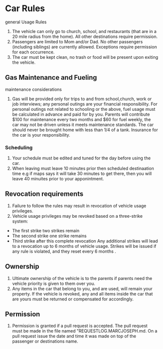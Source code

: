 # Car Rules 
general Usage Rules

1.	The vehicle can only go to church, school, and restaurants (that are in a 20 mile radius from the home). All other destinations require permission.
2. Passengers are limited to Mom and/or Dad. No other passengers (including siblings) are currently allowed. Exceptions require permission for each occurrence.
3.	The car must be kept clean, no trash or food will be present upon exiting the vehicle.


## Gas Maintenance and Fueling
maintenance considerations

1. Gas will be provided only for trips to and from school,church, work or job interviews; any personal outings are your financial responsibility. For personal outings not related to schooling or the above, fuel usage must be calculated in advance and paid for by you. Parents will contribute $100 for maintenance every two months and $60 for fuel weekly, the car may not be driven unless it meets maintenance standards. The car should never be brought home with less than 1/4 of a tank. Insurance for the car is your responsibility.
### Scheduling 	



1.	Your schedule must be edited and tuned for the day before using the car.
2.  When leaving must leave 10 minutes prior then scheduled destinaation time e.g if maps says it will take 30 minutes to get there, then you will leave 40 minuites prior to your apponintment.
## Revocation requirements 
1.	Failure to follow the rules may result in revocation of vehicle usage privileges.
2.	Vehicle usage privileges may be revoked based on a three-strike system:
  - The first strike two strikes remain 
  - The second strike one strike remains 
  - Third strike after this complete revocation 
    Any additional strikes will lead to a revocation up to 6 months of vehicle usage. Strikes will be issued if any rule is violated, and they reset every 6 months .
## Ownership
1.  Ultimate ownership of the vehicle is to the parents if parents need the vehicle priority is given to them over you. 
2.	Any items in the car that belong to you, and are used, will remain your property. If the vehicle is revoked, any and all items inside the car that are yours must be returned or compensated for accordingly.

## Permission
1. Permission is granted if a pull request is accepted. The pull request must be made in the file named "REQUESTLOG.MARCJOSEPH.md. On a pull request issue the date and time it was made on top of the passenger or destinations name.





